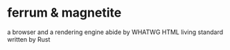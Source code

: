 # ferrum & magnetite
a browser and a rendering engine abide by WHATWG HTML living standard written by Rust
